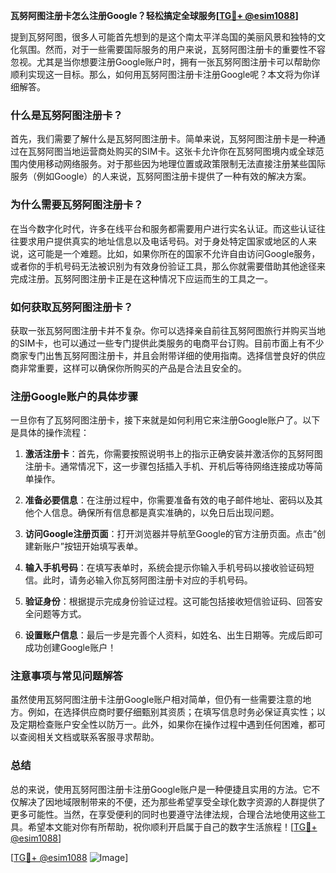 **瓦努阿图注册卡怎么注册Google？轻松搞定全球服务[[TG💪+ @esim1088](https://t.me/s/esim1088)]**

提到瓦努阿图，很多人可能首先想到的是这个南太平洋岛国的美丽风景和独特的文化氛围。然而，对于一些需要国际服务的用户来说，瓦努阿图注册卡的重要性不容忽视。尤其是当你想要注册Google账户时，拥有一张瓦努阿图注册卡可以帮助你顺利实现这一目标。那么，如何用瓦努阿图注册卡注册Google呢？本文将为你详细解答。

### 什么是瓦努阿图注册卡？

首先，我们需要了解什么是瓦努阿图注册卡。简单来说，瓦努阿图注册卡是一种通过在瓦努阿图当地运营商处购买的SIM卡。这张卡允许你在瓦努阿图境内或全球范围内使用移动网络服务。对于那些因为地理位置或政策限制无法直接注册某些国际服务（例如Google）的人来说，瓦努阿图注册卡提供了一种有效的解决方案。

### 为什么需要瓦努阿图注册卡？

在当今数字化时代，许多在线平台和服务都需要用户进行实名认证。而这些认证往往要求用户提供真实的地址信息以及电话号码。对于身处特定国家或地区的人来说，这可能是一个难题。比如，如果你所在的国家不允许自由访问Google服务，或者你的手机号码无法被识别为有效身份验证工具，那么你就需要借助其他途径来完成注册。瓦努阿图注册卡正是在这种情况下应运而生的工具之一。

### 如何获取瓦努阿图注册卡？

获取一张瓦努阿图注册卡并不复杂。你可以选择亲自前往瓦努阿图旅行并购买当地的SIM卡，也可以通过一些专门提供此类服务的电商平台订购。目前市面上有不少商家专门出售瓦努阿图注册卡，并且会附带详细的使用指南。选择信誉良好的供应商非常重要，这样可以确保你所购买的产品是合法且安全的。

### 注册Google账户的具体步骤

一旦你有了瓦努阿图注册卡，接下来就是如何利用它来注册Google账户了。以下是具体的操作流程：

1. **激活注册卡**：首先，你需要按照说明书上的指示正确安装并激活你的瓦努阿图注册卡。通常情况下，这一步骤包括插入手机、开机后等待网络连接成功等简单操作。
   
2. **准备必要信息**：在注册过程中，你需要准备有效的电子邮件地址、密码以及其他个人信息。确保所有信息都是真实准确的，以免日后出现问题。

3. **访问Google注册页面**：打开浏览器并导航至Google的官方注册页面。点击“创建新账户”按钮开始填写表单。

4. **输入手机号码**：在填写表单时，系统会提示你输入手机号码以接收验证码短信。此时，请务必输入你瓦努阿图注册卡对应的手机号码。

5. **验证身份**：根据提示完成身份验证过程。这可能包括接收短信验证码、回答安全问题等方式。

6. **设置账户信息**：最后一步是完善个人资料，如姓名、出生日期等。完成后即可成功创建Google账户！

### 注意事项与常见问题解答

虽然使用瓦努阿图注册卡注册Google账户相对简单，但仍有一些需要注意的地方。例如，在选择供应商时要仔细甄别其资质；在填写信息时务必保证真实性；以及定期检查账户安全性以防万一。此外，如果你在操作过程中遇到任何困难，都可以查阅相关文档或联系客服寻求帮助。

### 总结

总的来说，使用瓦努阿图注册卡注册Google账户是一种便捷且实用的方法。它不仅解决了因地域限制带来的不便，还为那些希望享受全球化数字资源的人群提供了更多可能性。当然，在享受便利的同时也要遵守法律法规，合理合法地使用这些工具。希望本文能对你有所帮助，祝你顺利开启属于自己的数字生活旅程！[[TG💪+ @esim1088](https://t.me/s/esim1088)]

[[TG💪+ @esim1088](https://t.me/s/esim1088) ![Image](https://i.postimg.cc/4NQfJmqS/Snipaste-2025-05-13-00-14-12.png)]